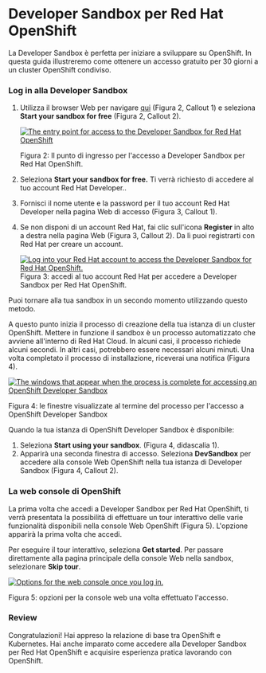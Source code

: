 # Developer Sandbox per Red Hat OpenShift

La Developer Sandbox è perfetta per iniziare a sviluppare su OpenShift. In questa guida illustreremo come ottenere un accesso gratuito per 30 giorni a un cluster OpenShift condiviso.



### Log in alla Developer Sandbox

1. Utilizza il browser Web per navigare [qui](https://developers.redhat.com/developer-sandbox) (Figura 2, Callout 1) e seleziona **Start your sandbox for free** (Figura 2, Callout 2).

   [![The entry point for access to the Developer Sandbox for Red Hat OpenShift](https://developers.redhat.com/sites/default/files/styles/article_floated/public/foundations_1.10_fig12.png?itok=g8IOzJZK)](https://developers.redhat.com/sites/default/files/foundations_1.10_fig12.png)

   Figura 2: Il punto di ingresso per l'accesso a Developer Sandbox per Red Hat OpenShift.
   
2. Seleziona **Start your sandbox for free.** Ti verrà richiesto di accedere al tuo account Red Hat Developer..

3. Fornisci il nome utente e la password per il tuo account Red Hat Developer nella pagina Web di accesso (Figura 3, Callout 1).

4. Se non disponi di un account Red Hat, fai clic sull'icona **Register** in alto a destra nella pagina Web (Figura 3, Callout 2). Da lì puoi registrarti con Red Hat per creare un account.
   
   [![Log into your Red Hat account to access the Developer Sandbox for Red Hat OpenShift.](https://developers.redhat.com/sites/default/files/styles/article_floated/public/foundations_1.10_fig3.png?itok=4nvTPT8g)](https://developers.redhat.com/sites/default/files/foundations_1.10_fig3.png)
   Figura 3: accedi al tuo account Red Hat per accedere a Developer Sandbox per Red Hat OpenShift.


Puoi tornare alla tua sandbox in un secondo momento utilizzando questo metodo.

A questo punto inizia il processo di creazione della tua istanza di un cluster OpenShift. Mettere in funzione il sandbox è un processo automatizzato che avviene all'interno di Red Hat Cloud. In alcuni casi, il processo richiede alcuni secondi. In altri casi, potrebbero essere necessari alcuni minuti. Una volta completato il processo di installazione, riceverai una notifica (Figura 4).

[![The windows that appear when the process is complete for accessing an OpenShift Developer Sandbox](https://developers.redhat.com/sites/default/files/styles/article_floated/public/foundations_1.10_fig4.png?itok=w0tnwbSm)](https://developers.redhat.com/sites/default/files/foundations_1.10_fig4.png)

Figura 4: le finestre visualizzate al termine del processo per l'accesso a OpenShift Developer Sandbox

Quando la tua istanza di OpenShift Developer Sandbox è disponibile:

1. Seleziona **Start using your sandbox**. (Figura 4, didascalia 1).
2. Apparirà una seconda finestra di accesso. Seleziona **DevSandbox** per accedere alla console Web OpenShift nella tua istanza di Developer Sandbox (Figura 4, Callout 2).



### La web console di OpenShift

La prima volta che accedi a Developer Sandbox per Red Hat OpenShift, ti verrà presentata la possibilità di effettuare un tour interattivo delle varie funzionalità disponibili nella console Web OpenShift (Figura 5). L'opzione apparirà la prima volta che accedi.

Per eseguire il tour interattivo, seleziona **Get started**. Per passare direttamente alla pagina principale della console Web nella sandbox, selezionare **Skip tour**.



[![Options for the web console once you log in.](https://developers.redhat.com/sites/default/files/styles/article_floated/public/foundations_1.10_fig5.png?itok=6kiBU3XX)](https://developers.redhat.com/sites/default/files/foundations_1.10_fig5.png)

Figura 5: opzioni per la console web una volta effettuato l'accesso.



### Review

Congratulazioni! Hai appreso la relazione di base tra OpenShift e Kubernetes. Hai anche imparato come accedere alla Developer Sandbox per Red Hat OpenShift e acquisire esperienza pratica lavorando con OpenShift.
